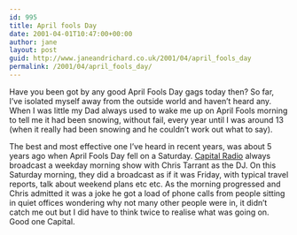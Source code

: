 ```yaml
---
id: 995
title: April fools Day
date: 2001-04-01T10:47:00+00:00
author: jane
layout: post
guid: http://www.janeandrichard.co.uk/2001/04/april_fools_day
permalink: /2001/04/april_fools_day/
---
```

Have you been got by any good April Fools Day gags today then? So far, I&#8217;ve isolated myself away from the outside world and haven&#8217;t heard any. When I was little my Dad always used to wake me up on April Fools morning to tell me it had been snowing, without fail, every year until I was around 13 (when it really had been snowing and he couldn&#8217;t work out what to say).

The best and most effective one I&#8217;ve heard in recent years, was about 5 years ago when April Fools Day fell on a Saturday. [Capital Radio](http://www.capitalfm.com) always broadcast a weekday morning show with Chris Tarrant as the DJ. On this Saturday morning, they did a broadcast as if it was Friday, with typical travel reports, talk about weekend plans etc etc. As the morning progressed and Chris admitted it was a joke he got a load of phone calls from people sitting in quiet offices wondering why not many other people were in, it didn&#8217;t catch me out but I did have to think twice to realise what was going on. Good one Capital.

<Discuss subject="April Fools Day"/>
